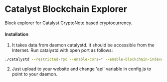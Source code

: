 # Catalyst Blockchain Explorer
Block explorer for Catalyst CryptoNote based cryptocurrency.

#### Installation

1) It takes data from daemon catalystd. It should be accessible from the Internet. Run catalystd with open port as follows:
```bash
./catalystd --restricted-rpc --enable-cors=* --enable-blockchain-indexes --rpc-bind-ip=0.0.0.0 --rpc-bind-port=18230
```
2) Just upload to your website and change 'api' variable in config.js to point to your daemon.
